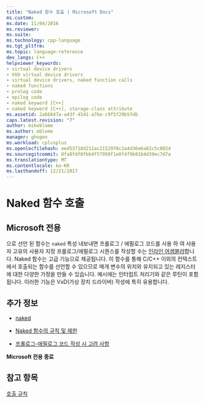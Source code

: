 ```yaml
---
title: "Naked 함수 호출 | Microsoft Docs"
ms.custom: 
ms.date: 11/04/2016
ms.reviewer: 
ms.suite: 
ms.technology: cpp-language
ms.tgt_pltfrm: 
ms.topic: language-reference
dev_langs: C++
helpviewer_keywords:
- virtual device drivers
- VXD virtual device drivers
- virtual device drivers, naked function calls
- naked functions
- prolog code
- epilog code
- naked keyword [C++]
- naked keyword [C++], storage-class attribute
ms.assetid: 2a66847a-a43f-4541-a7be-c9f5f29b5fdb
caps.latest.revision: "7"
author: mikeblome
ms.author: mblome
manager: ghogen
ms.workload: cplusplus
ms.openlocfilehash: eed53718d211ac2152978c2a4d36e6a82c5c8024
ms.sourcegitcommit: 8fa8fdf0fbb4f57950f1e8f4f9b81b4d39ec7d7a
ms.translationtype: MT
ms.contentlocale: ko-KR
ms.lasthandoff: 12/21/2017
---
```

# <a name="naked-function-calls"></a>Naked 함수 호출
## <a name="microsoft-specific"></a>Microsoft 전용  
 으로 선언 된 함수는 `naked` 특성 내보내면 프롤로그 / 에필로그 코드를 사용 하 여 사용자 고유의 사용자 지정 프롤로그/에필로그 시퀀스를 작성할 수는 [인라인 어셈블러](../assembler/inline/inline-assembler.md)합니다. Naked 함수는 고급 기능으로 제공됩니다. 이 함수를 통해 C/C++ 이외의 컨텍스트에서 호출되는 함수를 선언할 수 있으므로 매개 변수의 위치와 유지되고 있는 레지스터에 대한 다양한 가정을 만들 수 있습니다. 예시에는 인터럽트 처리기와 같은 루틴이 포함됩니다. 이러한 기능은 VxD(가상 장치 드라이버) 작성에 특히 유용합니다.  
  
## <a name="what-do-you-want-to-know-more-about"></a>추가 정보  
  
-   [naked](../cpp/naked-cpp.md)  
  
-   [Naked 함수의 규칙 및 제한](../cpp/rules-and-limitations-for-naked-functions.md)  
  
-   [프롤로그-에필로그 코드 작성 시 고려 사항](../cpp/considerations-for-writing-prolog-epilog-code.md)  
  
**Microsoft 전용 종료**  
  
## <a name="see-also"></a>참고 항목  
 [호출 규칙](../cpp/calling-conventions.md)